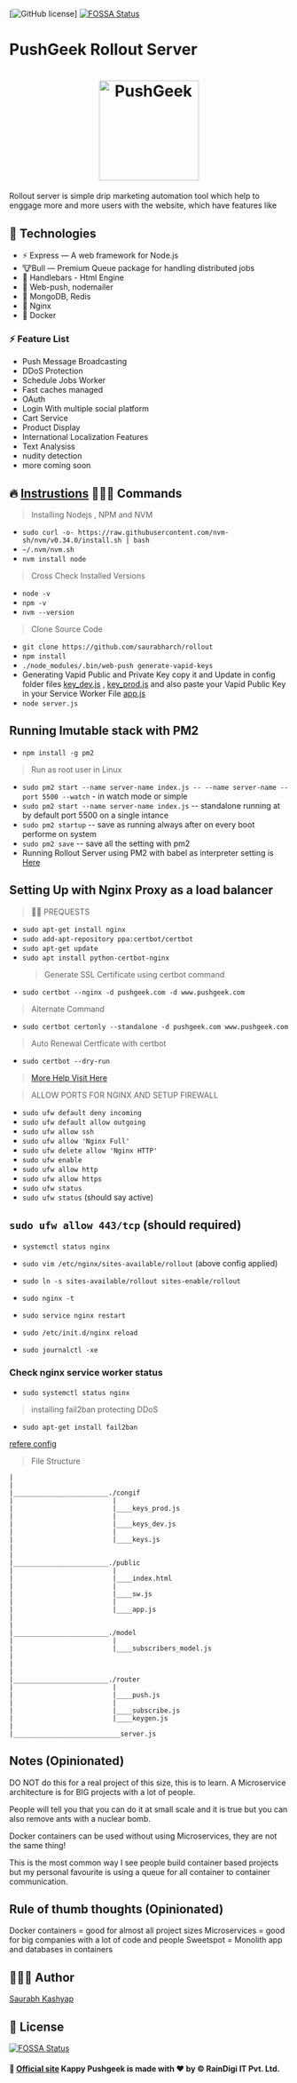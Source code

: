 [![GitHub license](https://img.shields.io/badge/license-MIT-blue.svg)] [![FOSSA Status](https://app.fossa.io/api/projects/git%2Bgithub.com%2Fsaurabharch%2Frollout.svg?type=shield)](https://app.fossa.io/projects/git%2Bgithub.com%2Fsaurabharch%2Frollout?ref=badge_shield)

# PushGeek Rollout Server
<h1 align="center">
  <img alt="PushGeek" src="https://github.com/saurabharch/rollout/blob/master/src/public/images/Pushgeek.gif?raw=true" width="180px" />
</h1>

Rollout server is simple drip marketing automation tool which help to enggage more and more users with the website, which have features like

## 🚀 Technologies

- ⚡ Express — A web framework for Node.js
- 🐮Bull — Premium Queue package for handling distributed jobs
- 🚒 Handlebars - Html Engine 
- 📧 Web-push, nodemailer
- 🏪 MongoDB, Redis
- 🔀 Nginx
- 🚚 Docker

### ⚡️ Feature List

- Push Message Broadcasting
- DDoS Protection
- Schedule Jobs Worker
- Fast caches managed
- OAuth
- Login With multiple social platform
- Cart Service
- Product Display
- International Localization Features
- Text Analysiss
- nudity detection
- more coming soon

## 🔥 [Instrustions](https://saurabharch.github.io/rollout/)  🧑🏼‍💻 Commands

> Installing Nodejs , NPM and NVM

- `sudo curl -o- https://raw.githubusercontent.com/nvm-sh/nvm/v0.34.0/install.sh | bash`
- `~/.nvm/nvm.sh`
- `nvm install node`

> Cross Check Installed Versions

- `node -v`
- `npm -v`
- `nvm --version`

> Clone Source Code

- `git clone https://github.com/saurabharch/rollout`
- `npm install`
- `./node_modules/.bin/web-push generate-vapid-keys`
- Generating Vapid Public and Private Key copy it and Update in config folder files [key_dev.js](https://github.com/saurabharch/rollout/blob/master/src/config/keys_dev.js) , [key_prod.js](https://github.com/saurabharch/rollout/blob/master/src/config/keys_prod.js) and also paste your Vapid Public Key in your Service Worker File [app.js](https://github.com/saurabharch/rollout/blob/master/src/public/app.js)
- `node server.js`

## Running Imutable stack with PM2

- `npm install -g pm2`

> Run as root user in Linux

- `sudo pm2 start --name server-name index.js -- --name server-name --port 5500 --watch` - in watch mode or simple
- `sudo pm2 start --name server-name index.js` -- standalone running at by default port 5500 on a single intance
- `sudo pm2 startup` -- save as running always after on every boot performe on system
- `sudo pm2 save` -- save all the setting with pm2
- Running Rollout Server using PM2 with babel as interpreter setting is [Here](https://github.com/saurabharch/rollout/wiki/Run-Rollout-Server-using-PM2-server-with-babel-as-interpreter)

## Setting Up with Nginx Proxy as a load balancer

> ✋🏻 PREQUESTS

- `sudo apt-get install nginx`
- `sudo add-apt-repository ppa:certbot/certbot`
- `sudo apt-get update`
- `sudo apt install python-certbot-nginx`
  > Generate SSL Certificate using certbot command
- `sudo certbot --nginx -d pushgeek.com -d www.pushgeek.com`

> Alternate Command

- `sudo certbot certonly --standalone -d pushgeek.com www.pushgeek.com`

> Auto Renewal Certficate with certbot

- `sudo certbot --dry-run`

> [More Help Visit Here](https://gist.github.com/saurabharch/24c06cffe23989ff77da6f2b22bf6ddb)

> ALLOW PORTS FOR NGINX AND SETUP FIREWALL

- `sudo ufw default deny incoming`
- `sudo ufw default allow outgoing`
- `sudo ufw allow ssh`
- `sudo ufw allow 'Nginx Full'`
- `sudo ufw delete allow 'Nginx HTTP'`
- `sudo ufw enable`
- `sudo ufw allow http`
- `sudo ufw allow https`
- `sudo ufw status`
- `sudo ufw status` (should say active)

## `sudo ufw allow 443/tcp` (should required)

- `systemctl status nginx`
- `sudo vim /etc/nginx/sites-available/rollout` (above config applied)
- `sudo ln -s sites-available/rollout sites-enable/rollout`
- `sudo nginx -t`
- `sudo service nginx restart`
- `sudo /etc/init.d/nginx reload`

- `sudo journalctl -xe`

### Check nginx service worker status

- `sudo systemctl status nginx`

> installing fail2ban protecting DDoS

- `sudo apt-get install fail2ban`

[refere config](https://www.webfoobar.com/node/36)

> File Structure

```
|
|
|________________________./congif
|                         |
|                         |____keys_prod.js
|                         |
|                         |____keys_dev.js
|                         |
|                         |____keys.js
|
|
|________________________./public
|                         |
|                         |____index.html
|                         |
|                         |____sw.js
|                         |
|                         |____app.js
|
|
|________________________./model
|                         |
|                         |____subscribers_model.js
|
|
|
|________________________./router
|                         |
|                         |____push.js
|                         |
|                         |____subscribe.js
|                         |____keygen.js
|
|___________________________server.js

```

## Notes (Opinionated)

DO NOT do this for a real project of this size, this is to learn.
A Microservice architecture is for BIG projects with a lot of people.

People will tell you that you can do it at small scale and it is true
but you can also remove ants with a nuclear bomb.

Docker containers can be used without using Microservices, they are not the
same thing!

This is the most common way I see people build container based projects
but my personal favourite is using a queue for all container to container
communication.

## Rule of thumb thoughts (Opinionated)

Docker containers = good for almost all project sizes
Microservices = good for big companies with a lot of code and people
Sweetspot = Monolith app and databases in containers

## 👨🏼‍💻 Author

[Saurabh Kashyap](https://github.com/saurabharch)

## 📝 License

[![FOSSA Status](https://app.fossa.io/api/projects/git%2Bgithub.com%2Fsaurabharch%2Frollout.svg?type=large)](https://app.fossa.io/projects/git%2Bgithub.com%2Fsaurabharch%2Frollout?ref=badge_large)

#### 👋 [Official site](https://pushgeek.com)  Kappy Pushgeek is made with ❤️ by © RainDigi IT Pvt. Ltd.
